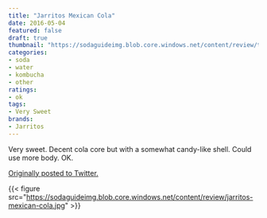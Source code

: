 ```yaml
---
title: "Jarritos Mexican Cola"
date: 2016-05-04
featured: false
draft: true
thumbnail: "https://sodaguideimg.blob.core.windows.net/content/review/thumbs/jarritos-mexican-cola.jpg"
categories:
- soda
- water
- kombucha
- other
ratings:
- ok
tags:
- Very Sweet
brands:
- Jarritos
---
```


Very sweet. Decent cola core but with a somewhat candy-like shell. Could use more body. OK.

[Originally posted to Twitter.](https://twitter.com/Cavorter/status/728016400418144256)

{{< figure src="https://sodaguideimg.blob.core.windows.net/content/review/jarritos-mexican-cola.jpg" >}}

